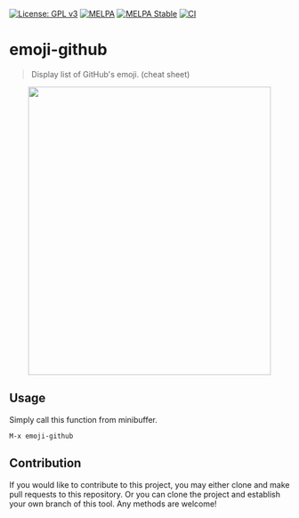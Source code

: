 [![License: GPL v3](https://img.shields.io/badge/License-GPL%20v3-blue.svg)](https://www.gnu.org/licenses/gpl-3.0)
[![MELPA](https://melpa.org/packages/emoji-github-badge.svg)](https://melpa.org/#/emoji-github)
[![MELPA Stable](https://stable.melpa.org/packages/emoji-github-badge.svg)](https://stable.melpa.org/#/emoji-github)
[![CI](https://github.com/jcs-elpa/emoji-github/actions/workflows/test.yml/badge.svg)](https://github.com/jcs-elpa/emoji-github/actions/workflows/test.yml)

# emoji-github
> Display list of GitHub's emoji.  (cheat sheet)

<p align="center">
  <img src="./etc/emoji-github_screenshot_01.png" width="436" height="518"/>
</p>

## Usage

Simply call this function from minibuffer.

```
M-x emoji-github
```

## Contribution

If you would like to contribute to this project, you may either
clone and make pull requests to this repository. Or you can
clone the project and establish your own branch of this tool.
Any methods are welcome!
